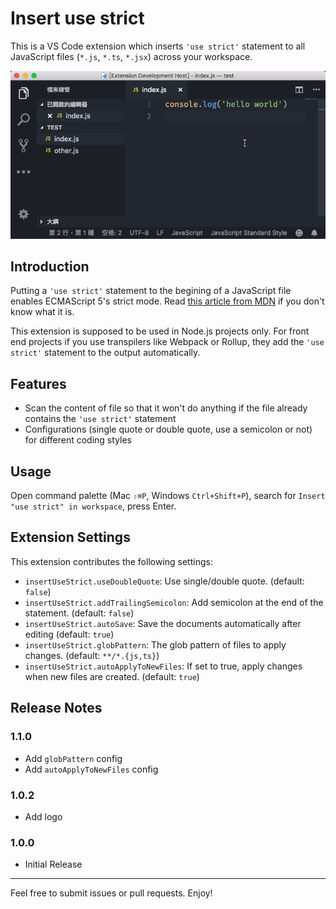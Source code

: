 # Insert use strict

This is a VS Code extension which inserts `'use strict'` statement to all JavaScript files (`*.js`, `*.ts`, `*.jsx`) across your workspace.

![Show case](images/showcase.gif)

## Introduction

Putting a `'use strict'` statement to the begining of a JavaScript file enables ECMAScript 5's strict mode. Read [this article from MDN](https://developer.mozilla.org/en-US/docs/Web/JavaScript/Reference/Strict_mode) if you don't know what it is.

This extension is supposed to be used in Node.js projects only. For front end projects if you use transpilers like Webpack or Rollup, they add the `'use strict'` statement to the output automatically.

## Features

- Scan the content of file so that it won't do anything if the file already contains the `'use strict'` statement
- Configurations (single quote or double quote, use a semicolon or not) for different coding styles

## Usage

Open command palette (Mac `⇧⌘P`, Windows `Ctrl+Shift+P`), search for `Insert "use strict" in workspace`, press Enter.

## Extension Settings

This extension contributes the following settings:

- `insertUseStrict.useDoubleQuote`: Use single/double quote. (default: `false`)
- `insertUseStrict.addTrailingSemicolon`: Add semicolon at the end of the statement. (default: `false`)
- `insertUseStrict.autoSave`: Save the documents automatically after editing (default: `true`)
- `insertUseStrict.globPattern`: The glob pattern of files to apply changes. (default: `**/*.{js,ts}`)
- `insertUseStrict.autoApplyToNewFiles`: If set to true, apply changes when new files are created. (default: `true`)

## Release Notes

### 1.1.0

- Add `globPattern` config
- Add `autoApplyToNewFiles` config

### 1.0.2

- Add logo

### 1.0.0

- Initial Release

---

Feel free to submit issues or pull requests. Enjoy!
